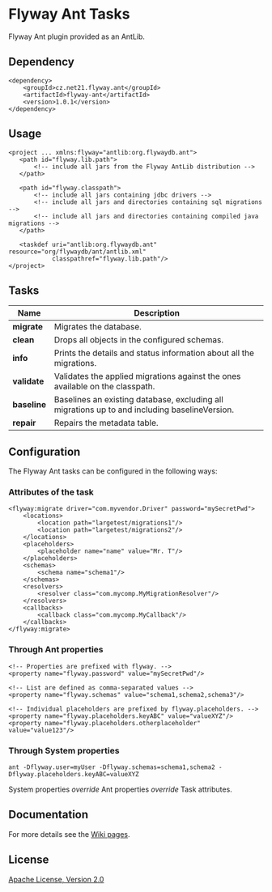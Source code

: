 #  Flyway Ant Tasks

Flyway Ant plugin provided as an AntLib.

## Dependency

```
<dependency>
    <groupId>cz.net21.flyway.ant</groupId>
    <artifactId>flyway-ant</artifactId>
    <version>1.0.1</version>
</dependency>
```

## Usage

```
<project ... xmlns:flyway="antlib:org.flywaydb.ant">
   <path id="flyway.lib.path">
       <!-- include all jars from the Flyway AntLib distribution -->
   </path>

   <path id="flyway.classpath">
       <!-- include all jars containing jdbc drivers -->
       <!-- include all jars and directories containing sql migrations -->
       <!-- include all jars and directories containing compiled java migrations -->
   </path>

   <taskdef uri="antlib:org.flywaydb.ant" resource="org/flywaydb/ant/antlib.xml"
            classpathref="flyway.lib.path"/>
</project>
```

## Tasks

| Name           | Description | 
| -------------- | ------------|
| **migrate**    | Migrates the database. |
| **clean**      | Drops all objects in the configured schemas. |
| **info**       | Prints the details and status information about all the migrations. |
| **validate**   | Validates the applied migrations against the ones available on the classpath. |
| **baseline**   | Baselines an existing database, excluding all migrations up to and including baselineVersion. |
| **repair**     | Repairs the metadata table. |

## Configuration

The Flyway Ant tasks can be configured in the following ways:

### Attributes of the task

```
<flyway:migrate driver="com.myvendor.Driver" password="mySecretPwd">
    <locations>
        <location path="largetest/migrations1"/>
        <location path="largetest/migrations2"/>
    </locations>
    <placeholders>
        <placeholder name="name" value="Mr. T"/>
    </placeholders>
    <schemas>
        <schema name="schema1"/>
    </schemas>
    <resolvers>
        <resolver class="com.mycomp.MyMigrationResolver"/>
    </resolvers>
    <callbacks>
        <callback class="com.mycomp.MyCallback"/>
    </callbacks>
</flyway:migrate>
```

### Through Ant properties

```
<!-- Properties are prefixed with flyway. -->
<property name="flyway.password" value="mySecretPwd"/>

<!-- List are defined as comma-separated values -->
<property name="flyway.schemas" value="schema1,schema2,schema3"/>

<!-- Individual placeholders are prefixed by flyway.placeholders. -->
<property name="flyway.placeholders.keyABC" value="valueXYZ"/>
<property name="flyway.placeholders.otherplaceholder" value="value123"/>
```

### Through System properties

```
ant -Dflyway.user=myUser -Dflyway.schemas=schema1,schema2 -Dflyway.placeholders.keyABC=valueXYZ
```

System properties *override* Ant properties *override* Task attributes.

## Documentation 

For more details see the [Wiki pages](https://github.com/flyway/flyway-ant/wiki).

## License

[Apache License, Version 2.0](http://www.apache.org/licenses/LICENSE-2.0)
